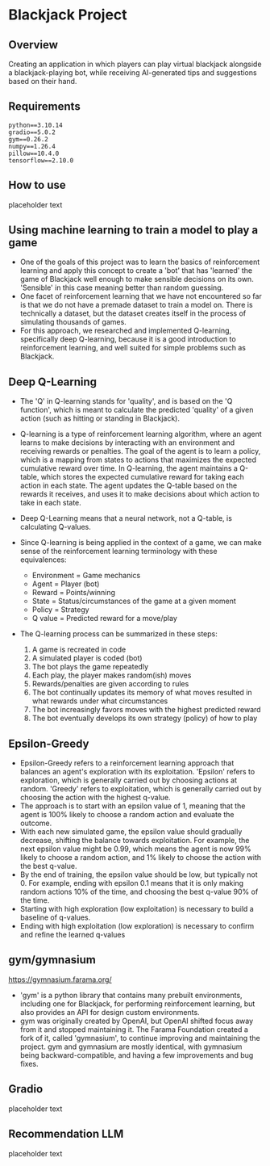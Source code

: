 # Blackjack Project

## Overview
Creating an application in which players can play virtual blackjack alongside a blackjack-playing bot, while receiving AI-generated tips and suggestions based on their hand.

## Requirements
```
python==3.10.14
gradio==5.0.2
gym==0.26.2
numpy==1.26.4
pillow==10.4.0
tensorflow==2.10.0
```

## How to use
placeholder text

## Using machine learning to train a model to play a game

- One of the goals of this project was to learn the basics of reinforcement learning and apply this concept to create a 'bot' that has 'learned' the game of Blackjack well enough to make sensible decisions on its own. 'Sensible' in this case meaning better than random guessing.
- One facet of reinforcement learning that we have not encountered so far is that we do not have a premade dataset to train a model on. There is technically a dataset, but the dataset creates itself in the process of simulating thousands of games.
- For this approach, we researched and implemented Q-learning, specifically deep Q-learning, because it is a good introduction to reinforcement learning, and well suited for simple problems such as Blackjack.

## Deep Q-Learning

- The 'Q' in Q-learning stands for 'quality', and is based on the 'Q function', which is meant to calculate the predicted 'quality' of a given action (such as hitting or standing in Blackjack).
- Q-learning is a type of reinforcement learning algorithm, where an agent learns to make decisions by interacting with an environment and receiving rewards or penalties. The goal of the agent is to learn a policy, which is a mapping from states to actions that maximizes the expected cumulative reward over time. In Q-learning, the agent maintains a Q-table, which stores the expected cumulative reward for taking each action in each state. The agent updates the Q-table based on the rewards it receives, and uses it to make decisions about which action to take in each state.
- Deep Q-Learning means that a neural network, not a Q-table, is calculating Q-values.
- Since Q-learning is being applied in the context of a game, we can make sense of the reinforcement learning terminology with these equivalences:
    - Environment = Game mechanics
    - Agent = Player (bot)
    - Reward = Points/winning
    - State = Status/circumstances of the game at a given moment
    - Policy = Strategy
    - Q value = Predicted reward for a move/play

- The Q-learning process can be summarized in these steps:
    1. A game is recreated in code
    2. A simulated player is coded (bot)
    3. The bot plays the game repeatedly
    4. Each play, the player makes random(ish) moves
    5. Rewards/penalties are given according to rules
    6. The bot continually updates its memory of what moves resulted in what rewards under what circumstances
    7. The bot increasingly favors moves with the highest predicted reward
    8. The bot eventually develops its own strategy (policy) of how to play

## Epsilon-Greedy
- Epsilon-Greedy refers to a reinforcement learning approach that balances an agent's exploration with its exploitation. 'Epsilon' refers to exploration, which is generally carried out by choosing actions at random. 'Greedy' refers to exploitation, which is generally carried out by choosing the action with the highest q-value.
- The approach is to start with an epsilon value of 1, meaning that the agent is 100% likely to choose a random action and evaluate the outcome.
- With each new simulated game, the epsilon value should gradually decrease, shifting the balance towards exploitation. For example, the next epsilon value might be 0.99, which means the agent is now 99% likely to choose a random action, and 1% likely to choose the action with the best q-value.
- By the end of training, the epsilon value should be low, but typically not 0. For example, ending with epsilon 0.1 means that it is only making random actions 10% of the time, and choosing the best q-value 90% of the time.
- Starting with high exploration (low exploitation) is necessary to build a baseline of q-values.
- Ending with high exploitation (low exploration) is necessary to confirm and refine the learned q-values

## gym/gymnasium
https://gymnasium.farama.org/
- 'gym' is a python library that contains many prebuilt environments, including one for Blackjack, for performing reinforcement learning, but also provides an API for design custom environments.
- gym was originally created by OpenAI, but OpenAI shifted focus away from it and stopped maintaining it. The Farama Foundation created a fork of it, called 'gymnasium', to continue improving and maintaining the project. gym and gymnasium are mostly identical, with gymnasium being backward-compatible, and having a few improvements and bug fixes.

## Gradio
placeholder text  

## Recommendation LLM
placeholder text  